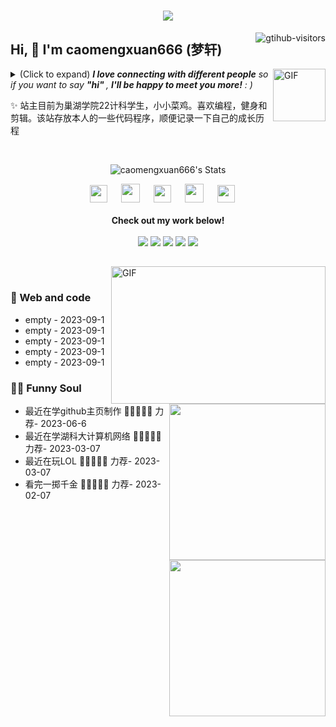 <h1 align="center"> <a caomengxuan666="https://sunguoqi.com/"> <img src="https://readme-typing-svg.herokuapp.com/?lines=console.log(%22Hello%2C%20World!%22);梦轩同学祝您今天愉快!&center=true&size=27"> </a> </h1>
<a caomengxuan666="https://github.com/caomengxuan666//computer-vision-in-action">
    <img align="right" src="https://komarev.com/ghpvc/?username=caomengxuan666&label=Visitors&color=red&style=flat&logo=github" alt="gtihub-visitors" />
</a>
 
## Hi, 👋  I'm <a caomengxuan666="https://github.com/caomengxuan666/">caomengxuan666 (梦轩)</a>
 
<img align="right" alt="GIF" src="https://media.giphy.com/media/LnQjpWaON8nhr21vNW/giphy.gif" width="84" title="Say HI"> <details><summary>(Click to expand) <em><b>I love connecting with different people</b> so if you want to <a caomengxuan666="https://voup.cn" >say <b>"hi" </b></a>, <b>I'll be happy to meet you more!</b> : )</em></summary>
 
<!--my introduction start-->
    
- 🔭 LOL
- 🌱 Human High Standard Single Male
- 🤔 Only two things make me moved. 
  1. Coding
  2. Exercising
- ❤️ I like eating 🍉, raising 🐓, playing 🏓, sleeping in 🛌 and 📺 [ACGN]
- 💬 Be free to ask me about anything [here](https://github.com/caomengxuan666/).
 
---
</details>
  
  ✨ 站主目前为巢湖学院22计科学生，小小菜鸡。喜欢编程，健身和剪辑。该站存放本人的一些代码程序，顺便记录一下自己的成长历程
 
 
<!--my introduction end -->
 
<br>
 
<p align="center">
  <a caomengxuan666="https://github.com/caomengxuan666/" class="rich-diff-level-one">
    <img src="https://github-readme-stats.vercel.app/api?username=caomengxuan666&title_color=333&text_color=777" alt="caomengxuan666's Stats" >
    <!-- &hide=issues
    <img src="https://github-readme-stats.vercel.app/api?username=caomengxuan666&hide=issues&title_color=333&text_color=777" alt="caomengxuan666's Stats" >
    -->
  </a>
</p>
 
<p align="center">
  <a caomengxuan666= "https://voup.cn/wp-content/uploads/2023/06/voup-weixing.jpg" target="_blank" alt="WeChat" title="WeChat">
    <img src="https://img.icons8.com/ios-filled/50/000000/weixing.png" width="28px"/>
  </a>
  &emsp;
 
  <a caomengxuan666="https://space.bilibili.com/275728029" target="_blank" alt="Bilibili" title="Bilibili">
    <img src="https://user-images.githubusercontent.com/29084184/166415345-91925d37-c66f-448f-8d75-c8355fe0b692.png" width="30px"/>
  </a>
  &emsp;
  <a caomengxuan666= "https://voup.cn" target="_blank" alt="Instagram" title="Instagram">
    <img src="https://voup.cn/wp-content/uploads/2023/06/icons8-log-cabin-32.png" width="28px"/>
  </a>
  &emsp;
      <a caomengxuan666="https://blog.csdn.net/HHHHHHHHII" target="_blank" alt="CSDN" title="CSDN">
    <img src="https://img.icons8.com/material/48/000000/csdn.png" width="30px"/>
  </a>
  &emsp;
     <a caomengxuan666="https://www.zhihu.com/people/mei-yi-tian-wei-ming-tian-33-52" target="_blank" alt="Zhihu" title="Zhihu">
    <img src="https://img.icons8.com/material-two-tone/50/000000/zhihu.png" width="28px"/>
  </a>
  &emsp;
  <br><br>
  <strong>Check out my work below!</strong>
  <br><br>
  <a caomengxuan666="https://github.com/caomengxuan666/">
    <img src="https://badges.strrl.dev/visits/caomengxuan666/caomengxuan666?style=flat-square&color=black&logo=github">
  </a>
  <a caomengxuan666="https://github.com/caomengxuan666/">
    <img src="https://badges.strrl.dev/years/caomengxuan666?style=flat-square&color=black&logo=github">
  </a>
  <a caomengxuan666="https://github.com/caomengxuan666/?tab=repositories">
    <img src="https://badges.strrl.dev/repos/caomengxuan666?style=flat-square&color=black&logo=github">
  </a>
  <a caomengxuan666="https://gist.github.com/caomengxuan666">
    <img src="https://badges.strrl.dev/gists/caomengxuan666?style=flat-square&color=black&logo=github">
  </a>
  <a caomengxuan666="https://github.com/caomengxuan666/">
    <img src="https://badges.strrl.dev/commits/monthly/caomengxuan666?style=flat-square&color=black&logo=github">
  </a>
</p>
 
<h2></h2>
 
<img align="right" alt="GIF" src="OctoCharmve/code.gif" width="343" height="220" title="Do what you like, and do it best!"> &nbsp;&nbsp;&nbsp;&nbsp;
 
### 🧠 Web and code
 
<img align="right" width="250" src="https://cdn.jsdelivr.net/gh/sun0225SUN/sun0225SUN/assets/images/hi.gif" />
 
<!-- START_SECTION:brain -->
* <a caomengxuan666='https://github.com/caomengxuan666/' target='_blank'>empty</a> - 2023-09-1
* <a caomengxuan666='https://github.com/caomengxuan666/' target='_blank'>empty</a> - 2023-09-1
* <a caomengxuan666='https://github.com/caomengxuan666/' target='_blank'>empty</a> - 2023-09-1
* <a caomengxuan666='http://welcome.voup.c' target='_blank'>empty</a> - 2023-09-1
* <a caomengxuan666='http://welcome.voup.c' target='_blank'>empty</a> - 2023-09-1
<!-- END_SECTION:brain -->
 
</td></tr>
 
<tr><td>
 
### 🤾‍♂️ Funny Soul
 
<img align="right" width="250" src="https://cdn.jsdelivr.net/gh/sun0225SUN/sun0225SUN/assets/images/hi.gif" />
 
<!-- START_SECTION:douban -->
* <a caomengxuan666='https://www.bing.com/search?q=%E8%80%83%E7%A0%94%E8%AF%8D%E6%B1%87%E9%97%AA%E8%BF%87' target='_blank'>最近在学github主页制作</a> 🌟🌟🌟🌟🌟 力荐- 2023-06-6
* <a caomengxuan666='https://www.bing.com/search?q=%E5%BC%A0%E5%AE%87%E8%80%83%E7%A0%94%E6%95%B0%E5%AD%A6&qs=n&form=QBRE&sp=-1&lq=0&pq=%E5%BC%A0%E5%AE%87%E8%80%83%E7%A0%94%E6%95%B0%E5%AD%A6&sc=10-6&sk=&cvid=69AADEED0BDA40CEAEA6681A39320017&ghsh=0&ghacc=0&ghpl=' target='_blank'>最近在学湖科大计算机网络</a> 🌟🌟🌟🌟🌟 力荐- 2023-03-07
* <a caomengxuan666='https://search.bilibili.com/all?keyword=%E7%8E%8B%E9%81%93%E8%80%83%E7%A0%94' target='_blank'>最近在玩LOL</a> 🌟🌟🌟🌟🌟 力荐- 2023-03-07
* <a caomengxuan666='http://movie.douban.com/subject/1292052/' target='_blank'>看完一掷千金</a> 🌟🌟🌟🌟🌟 力荐- 2023-02-07
 
 
<!-- END_SECTION:douban -->
 
</td></tr>
 
<tr><td>
